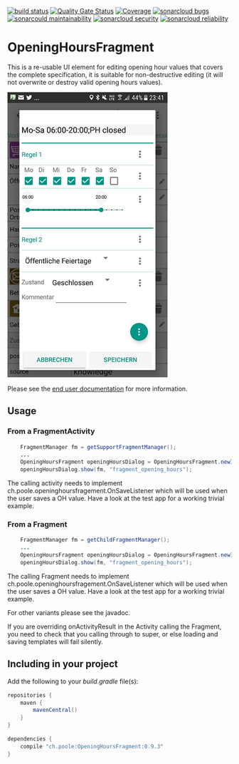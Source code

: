[![build status](https://github.com/simonpoole/OpeningHoursFragment/actions/workflows/android.yml/badge.svg)](https://github.com/simonpoole/OpeningHoursFragment/actions) [![Quality Gate Status](https://sonarcloud.io/api/project_badges/measure?project=OpeningHoursFragment%3Alib&metric=alert_status)](https://sonarcloud.io/dashboard?id=OpeningHoursFragment) [![Coverage](https://sonarcloud.io/api/project_badges/measure?project=OpeningHoursFragment%3Alib&metric=coverage)](https://sonarcloud.io/dashboard?id=OpeningHoursFragment) [![sonarcloud bugs](https://sonarcloud.io/api/project_badges/measure?project=OpeningHoursFragment%3Alib&metric=bugs)](https://sonarcloud.io/component_measures?id=OpeningHoursFragment%3Alib&metric=bugs) [![sonarcould maintainability](https://sonarcloud.io/api/project_badges/measure?project=OpeningHoursFragment%3Alib&metric=sqale_rating)](https://sonarcloud.io/component_measures?id=OpeningHoursFragment%3Alib&metric=Maintainability) [![sonarcloud security](https://sonarcloud.io/api/project_badges/measure?project=OpeningHoursFragment%3Alib&metric=security_rating)](https://sonarcloud.io/component_measures?id=OpeningHoursFragment%3Alib&metric=Security) [![sonarcloud reliability](https://sonarcloud.io/api/project_badges/measure?project=OpeningHoursFragment%3Alib&metric=reliability_rating)](https://sonarcloud.io/component_measures?id=OpeningHoursFragment%3Alib&metric=Reliability)

# OpeningHoursFragment

This is a re-usable UI element for editing opening hour values that covers the complete specification, it is suitable for non-destructive editing (it will not overwrite or destroy valid opening hours values).

![Screenshot](documentation/images/Screenshot_basic.png)

Please see the [end user documentation](lib/documentation/docs/help/en/Opening%20hours.md) for more information. 

## Usage

### From a FragmentActivity

``` java
    FragmentManager fm = getSupportFragmentManager();
    ...
	OpeningHoursFragment openingHoursDialog = OpeningHoursFragment.newInstance(key,finalValue, R.style.Theme_AppCompat_Light_Dialog_Alert, -1, true);
	openingHoursDialog.show(fm, "fragment_opening_hours");
```

The calling activity needs to implement ch.poole.openinghoursfragement.OnSaveListener which will be used when the user saves a OH value. Have a look at the test app for a working trivial example.

### From a Fragment

``` java
    FragmentManager fm = getChildFragmentManager();
    ...
	OpeningHoursFragment openingHoursDialog = OpeningHoursFragment.newInstanceForFragment(key,finalValue, R.style.Theme_AppCompat_Light_Dialog_Alert, -1, true);
	openingHoursDialog.show(fm, "fragment_opening_hours");
```

The calling Fragment needs to implement ch.poole.openinghoursfragement.OnSaveListener which will be used when the user saves a OH value. Have a look at the test app for a working trivial example.

For other variants please see the javadoc.

If you are overriding onActivityResult in the Activity calling the Fragment, you need to check that you calling through to super, or else loading and saving templates will fail silently. 

## Including in your project

Add the following to your *build.gradle* file(s):

``` groovy
repositories {
    maven {
    	mavenCentral()
    }
}
```

``` groovy
dependencies {
    compile "ch.poole:OpeningHoursFragment:0.9.3"
}
```
